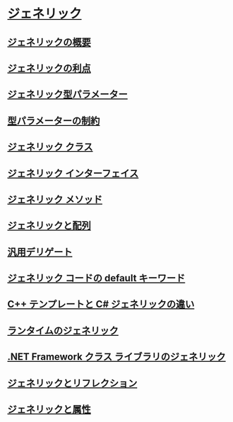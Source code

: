 # [ジェネリック](index.md)
## [ジェネリックの概要](introduction-to-generics.md)
## [ジェネリックの利点](benefits-of-generics.md)
## [ジェネリック型パラメーター](generic-type-parameters.md)
## [型パラメーターの制約](constraints-on-type-parameters.md)
## [ジェネリック クラス](generic-classes.md)
## [ジェネリック インターフェイス](generic-interfaces.md)
## [ジェネリック メソッド](generic-methods.md)
## [ジェネリックと配列](generics-and-arrays.md)
## [汎用デリゲート](generic-delegates.md)
## [ジェネリック コードの default キーワード](default-keyword-in-generic-code.md)
## [C++ テンプレートと C# ジェネリックの違い](differences-between-cpp-templates-and-csharp-generics.md)
## [ランタイムのジェネリック](generics-in-the-run-time.md)
## [.NET Framework クラス ライブラリのジェネリック](generics-in-the-net-framework-class-library.md)
## [ジェネリックとリフレクション](generics-and-reflection.md)
## [ジェネリックと属性](generics-and-attributes.md)
